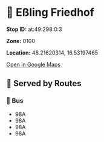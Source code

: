 # 🚉 Eßling Friedhof


**Stop ID:** at:49:298:0:3

**Zone:** 0100

**Location:** 48.21620314, 16.53197465

[Open in Google Maps](https://www.google.com/maps?q=48.21620314,16.53197465)

## 🚆 Served by Routes

### 🚌 Bus
- 98A
- 98A
- 98A
- 98A